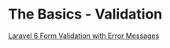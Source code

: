 # The Basics - Validation

[Laravel 6 Form Validation with Error Messages](https://www.itsolutionstuff.com/post/laravel-6-form-validation-with-error-messagesexample.html)
